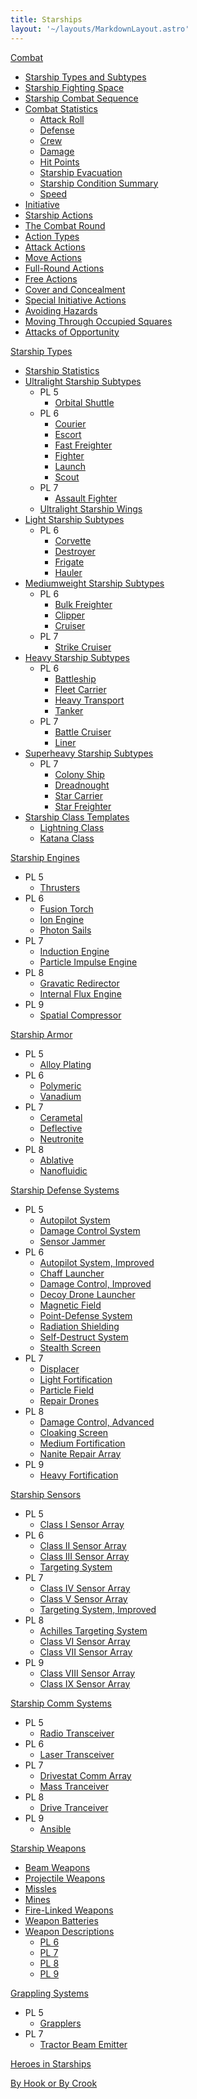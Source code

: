 ```yaml
---
title: Starships
layout: '~/layouts/MarkdownLayout.astro'
---
```

[ Combat ](/future.d20.srd/starships/combat)

  * [ Starship Types and Subtypes ](/future.d20.srd/starships/combat/starship.types.and.subtypes)
  * [ Starship Fighting Space ](/future.d20.srd/starships/combat/starship.fighting.space)
  * [ Starship Combat Sequence ](/future.d20.srd/starships/combat/starship.combat.sequence)
  * [ Combat Statistics ](/future.d20.srd/starships/combat/combat.statistics)
    * [ Attack Roll ](/future.d20.srd/starships/combat/combat.statistics/attack.roll)
    * [ Defense ](/future.d20.srd/starships/combat/combat.statistics/defense)
    * [ Crew ](/future.d20.srd/starships/combat/combat.statistics/crew)
    * [ Damage ](/future.d20.srd/starships/combat/combat.statistics/damage)
    * [ Hit Points ](/future.d20.srd/starships/combat/combat.statistics/hit.points)
    * [ Starship Evacuation ](/future.d20.srd/starships/combat/combat.statistics/starship.evacuation)
    * [ Starship Condition Summary ](/future.d20.srd/starships/combat/combat.statistics/starship.condition.summary)
    * [ Speed ](/future.d20.srd/starships/combat/combat.statistics/speed)
  * [ Initiative ](/future.d20.srd/starships/combat/initiatve)
  * [ Starship Actions ](/future.d20.srd/starships/combat/starship.actions)
  * [ The Combat Round ](/future.d20.srd/starships/combat/the.combat.round)
  * [ Action Types ](/future.d20.srd/starships/combat/action.types)
  * [ Attack Actions ](/future.d20.srd/starships/combat/attack.actions)
  * [ Move Actions ](/future.d20.srd/starships/combat/move.actions)
  * [ Full-Round Actions ](/future.d20.srd/starships/combat/full.round.actions)
  * [ Free Actions ](/future.d20.srd/starships/combat/free.actions)
  * [ Cover and Concealment ](/future.d20.srd/starships/combat/cover.and.concealment)
  * [ Special Initiative Actions ](/future.d20.srd/starships/combat/special.initative.actions)
  * [ Avoiding Hazards ](/future.d20.srd/starships/combat/avoiding.hazards)
  * [ Moving Through Occupied Squares ](/future.d20.srd/starships/combat/moving.through.occupied.squares)
  * [ Attacks of Opportunity ](/future.d20.srd/starships/combat/attacks.of.opportunity)

[ Starship Types ](/future.d20.srd/starships/starship.types)

  * [ Starship Statistics ](/future.d20.srd/starships/starship.types/starship.statistics)
  * [ Ultralight Starship Subtypes ](/future.d20.srd/starships/starship.types/ultralight.starship.subtypes)
    * PL 5 
      * [ Orbital Shuttle ](/future.d20.srd/starships/starship.types/ultralight.starship.subtypes/orbital.shuttle)
    * PL 6 
      * [ Courier ](/future.d20.srd/starships/starship.types/ultralight.starship.subtypes/courier)
      * [ Escort ](/future.d20.srd/starships/starship.types/ultralight.starship.subtypes/escort)
      * [ Fast Freighter ](/future.d20.srd/starships/starship.types/ultralight.starship.subtypes/fast.freighter)
      * [ Fighter ](/future.d20.srd/starships/starship.types/ultralight.starship.subtypes/fighter)
      * [ Launch ](/future.d20.srd/starships/starship.types/ultralight.starship.subtypes/launch)
      * [ Scout ](/future.d20.srd/starships/starship.types/ultralight.starship.subtypes/scout)
    * PL 7 
      * [ Assault Fighter ](/future.d20.srd/starships/starship.types/ultralight.starship.subtypes/assault.fighter)
    * [ Ultralight Starship Wings ](/future.d20.srd/starships/starship.types/ultralight.starship.subtypes/ultralight.starship.wings)
  * [ Light Starship Subtypes ](/future.d20.srd/starships/starship.types/light.starship.subtypes)
    * PL 6 
      * [ Corvette ](/future.d20.srd/starships/starship.types/light.starship.subtypes/corvette)
      * [ Destroyer ](/future.d20.srd/starships/starship.types/light.starship.subtypes/destroyer)
      * [ Frigate ](/future.d20.srd/starships/starship.types/light.starship.subtypes/frigate)
      * [ Hauler ](/future.d20.srd/starships/starship.types/light.starship.subtypes/hauler)
  * [ Mediumweight Starship Subtypes ](/future.d20.srd/starships/starship.types/mediumweight.starship.subtypes)
    * PL 6 
      * [ Bulk Freighter ](/future.d20.srd/starships/starship.types/mediumweight.starship.subtypes/bulk.freighter)
      * [ Clipper ](/future.d20.srd/starships/starship.types/mediumweight.starship.subtypes/clipper)
      * [ Cruiser ](/future.d20.srd/starships/starship.types/mediumweight.starship.subtypes/cruiser)
    * PL 7 
      * [ Strike Cruiser ](/future.d20.srd/starships/starship.types/mediumweight.starship.subtypes/strike.cruiser)
  * [ Heavy Starship Subtypes ](/future.d20.srd/starships/starship.types/heavy.starship.subtypes)
    * PL 6 
      * [ Battleship ](/future.d20.srd/starships/starship.types/heavy.starship.subtypes/battleship)
      * [ Fleet Carrier ](/future.d20.srd/starships/starship.types/heavy.starship.subtypes/fleet.carrier)
      * [ Heavy Transport ](/future.d20.srd/starships/starship.types/heavy.starship.subtypes/heavy.transport)
      * [ Tanker ](/future.d20.srd/starships/starship.types/heavy.starship.subtypes/tanker)
    * PL 7 
      * [ Battle Cruiser ](/future.d20.srd/starships/starship.types/heavy.starship.subtypes/battle.cruiser)
      * [ Liner ](/future.d20.srd/starships/starship.types/heavy.starship.subtypes/liner)
  * [ Superheavy Starship Subtypes ](/future.d20.srd/starships/starship.types/superheavy.starship.subtypes)
    * PL 7 
      * [ Colony Ship ](/future.d20.srd/starships/starship.types/superheavy.starship.subtypes/colony.ship)
      * [ Dreadnought ](/future.d20.srd/starships/starship.types/superheavy.starship.subtypes/dreadnought)
      * [ Star Carrier ](/future.d20.srd/starships/starship.types/superheavy.starship.subtypes/star.carrier)
      * [ Star Freighter ](/future.d20.srd/starships/starship.types/superheavy.starship.subtypes/star.freighter)
  * [ Starship Class Templates ](/future.d20.srd/starships/starship.types/starship.class.templates)
    * [ Lightning Class ](/future.d20.srd/starships/starship.types/starship.class.templates/lightning.class.template)
    * [ Katana Class ](/future.d20.srd/starships/starship.types/starship.class.templates/katana.class.template)

[ Starship Engines ](/future.d20.srd/starships/starship.engines)

  * PL 5 
    * [ Thrusters ](/future.d20.srd/starships/starship.engines/thrusters)
  * PL 6 
    * [ Fusion Torch ](/future.d20.srd/starships/starship.engines/fusion.torch)
    * [ Ion Engine ](/future.d20.srd/starships/starship.engines/ion.engine)
    * [ Photon Sails ](/future.d20.srd/starships/starship.engines/photon.sails)
  * PL 7 
    * [ Induction Engine ](/future.d20.srd/starships/starship.engines/induction.engine)
    * [ Particle Impulse Engine ](/future.d20.srd/starships/starship.engines/particle.impulse.engine)
  * PL 8 
    * [ Gravatic Redirector ](/future.d20.srd/starships/starship.engines/gravatic.redirector)
    * [ Internal Flux Engine ](/future.d20.srd/starships/starship.engines/interial.flux.engine)
  * PL 9 
    * [ Spatial Compressor ](/future.d20.srd/starships/starship.engines/spatial.compressor)

[ Starship Armor ](/future.d20.srd/starships/starship.armor)

  * PL 5 
    * [ Alloy Plating ](/future.d20.srd/starships/starship.armor/alloy.plating)
  * PL 6 
    * [ Polymeric ](/future.d20.srd/starships/starship.armor/polymeric)
    * [ Vanadium ](/future.d20.srd/starships/starship.armor/vanadium)
  * PL 7 
    * [ Cerametal ](/future.d20.srd/starships/starship.armor/cerametal)
    * [ Deflective ](/future.d20.srd/starships/starship.armor/deflective)
    * [ Neutronite ](/future.d20.srd/starships/starship.armor/neutronite)
  * PL 8 
    * [ Ablative ](/future.d20.srd/starships/starship.armor/ablative)
    * [ Nanofluidic ](/future.d20.srd/starships/starship.armor/nanofluidic)

[ Starship Defense Systems](/future.d20.srd/starships/starship.defense.systems)

  * PL 5 
    * [ Autopilot System ](/future.d20.srd/starships/starship.defense.systems/autopilot.system)
    * [ Damage Control System ](/future.d20.srd/starships/starship.defense.systems/damage.control.system)
    * [ Sensor Jammer ](/future.d20.srd/starships/starship.defense.systems/sensor.jammer)
  * PL 6 
    * [ Autopilot System, Improved ](/future.d20.srd/starships/starship.defense.systems/autopilot.system.improved)
    * [ Chaff Launcher ](/future.d20.srd/starships/starship.defense.systems/chaff.launcher)
    * [ Damage Control, Improved ](/future.d20.srd/starships/starship.defense.systems/damage.control.improved)
    * [ Decoy Drone Launcher ](/future.d20.srd/starships/starship.defense.systems/decoy.drone.launcher)
    * [ Magnetic Field ](/future.d20.srd/starships/starship.defense.systems/magnetic.field)
    * [ Point-Defense System ](/future.d20.srd/starships/starship.defense.systems/point.defense.system)
    * [ Radiation Shielding ](/future.d20.srd/starships/starship.defense.systems/radiation.shielding)
    * [ Self-Destruct System ](/future.d20.srd/starships/starship.defense.systems/self.destruct.system)
    * [ Stealth Screen ](/future.d20.srd/starships/starship.defense.systems/stealth.screen)
  * PL 7 
    * [ Displacer ](/future.d20.srd/starships/starship.defense.systems/displacer)
    * [ Light Fortification ](/future.d20.srd/starships/starship.defense.systems/light.fortification)
    * [ Particle Field ](/future.d20.srd/starships/starship.defense.systems/particle.field)
    * [ Repair Drones ](/future.d20.srd/starships/starship.defense.systems/repair.drones)
  * PL 8 
    * [ Damage Control, Advanced ](/future.d20.srd/starships/starship.defense.systems/damage.control.advanced)
    * [ Cloaking Screen ](/future.d20.srd/starships/starship.defense.systems/cloaking.screen)
    * [ Medium Fortification ](/future.d20.srd/starships/starship.defense.systems/medium.fortification)
    * [ Nanite Repair Array ](/future.d20.srd/starships/starship.defense.systems/nanite.repair.array)
  * PL 9 
    * [ Heavy Fortification ](/future.d20.srd/starships/starship.defense.systems/heavy.fortification)

[ Starship Sensors ](/future.d20.srd/starships/starship.sensors)

  * PL 5 
    * [ Class I Sensor Array ](/future.d20.srd/starships/starship.sensors/class.i.sensor.array)
  * PL 6 
    * [ Class II Sensor Array ](/future.d20.srd/starships/starship.sensors/class.ii.sensor.array)
    * [ Class III Sensor Array ](/future.d20.srd/starships/starship.sensors/class.iii.sensor.array)
    * [ Targeting System ](/future.d20.srd/starships/starship.sensors/targeting.system)
  * PL 7 
    * [ Class IV Sensor Array ](/future.d20.srd/starships/starship.sensors/class.vi.sensor.array)
    * [ Class V Sensor Array ](/future.d20.srd/starships/starship.sensors/class.v.sensor.array)
    * [ Targeting System, Improved ](/future.d20.srd/starships/starship.sensors/targeting.system.improved)
  * PL 8 
    * [ Achilles Targeting System ](/future.d20.srd/starships/starship.sensors/achilles.targeting.software)
    * [ Class VI Sensor Array ](/future.d20.srd/starships/starship.sensors/class.vi.sensor.array)
    * [ Class VII Sensor Array ](/future.d20.srd/starships/starship.sensors/class.vii.sensor.array)
  * PL 9 
    * [ Class VIII Sensor Array ](/future.d20.srd/starships/starship.sensors/class.viii.sensor.array)
    * [ Class IX Sensor Array ](/future.d20.srd/starships/starship.sensors/class.ix.sensor.array)

[ Starship Comm Systems ](/future.d20.srd/starships/starship.comm.systems)

  * PL 5 
    * [ Radio Transceiver ](/future.d20.srd/starships/starship.comm.systems/radio.tranceiver)
  * PL 6 
    * [ Laser Transceiver ](/future.d20.srd/starships/starship.comm.systems/laser.transceiver)
  * PL 7 
    * [ Drivestat Comm Array ](/future.d20.srd/starships/starship.comm.systems/drivestat.comm.array)
    * [ Mass Tranceiver ](/future.d20.srd/starships/starship.comm.systems/mass.trasceiver)
  * PL 8 
    * [ Drive Tranceiver ](/future.d20.srd/starships/starship.comm.systems/drive.transceiver)
  * PL 9 
    * [ Ansible ](/future.d20.srd/starships/starship.comm.systems/ansible)

[ Starship Weapons ](/future.d20.srd/starships/starship.weapons)

  * [ Beam Weapons ](/future.d20.srd/starships/starship.weapons/beam.weapons)
  * [ Projectile Weapons ](/future.d20.srd/starships/starship.weapons/projectile.weapons)
  * [ Missles ](/future.d20.srd/starships/starship.weapons/missles)
  * [ Mines ](/future.d20.srd/starships/starship.weapons/mines)
  * [ Fire-Linked Weapons ](/future.d20.srd/starships/starship.weapons/fire.linked.weapons)
  * [ Weapon Batteries ](/future.d20.srd/starships/starship.weapons/weapon.batteries)
  * [ Weapon Descriptions ](/future.d20.srd/starships/starship.weapons/weapon.descriptions)
    * [ PL 6 ](/future.d20.srd/starships/starship.weapons/weapon.table.pl6)
    * [ PL 7 ](/future.d20.srd/starships/starship.weapons/weapon.table.pl7)
    * [ PL 8 ](/future.d20.srd/starships/starship.weapons/weapon.table.pl8)
    * [ PL 9 ](/future.d20.srd/starships/starship.weapons/weapon.table.pl9)

[ Grappling Systems ](/future.d20.srd/starships/grappling.systems)

  * PL 5 
    * [ Grapplers ](/future.d20.srd/starships/grappling.systems/grapplers)
  * PL 7 
    * [ Tractor Beam Emitter ](/future.d20.srd/starships/grappling.systems/tractor.beam.emitter)

[ Heroes in Starships ](/future.d20.srd/starships/heroes.in.starships)

[ By Hook or By Crook ](/future.d20.srd/starships/by.hook.or.by.crook)

